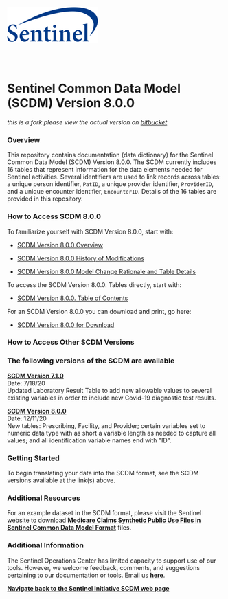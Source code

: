 ![alt text](resources/logo.png)

<br>
<br>

# Sentinel Common Data Model (SCDM) Version 8.0.0<br>  

*this is a fork please view the actual version on [bitbucket](https://dev.sentinelsystem.org/projects/SCDM/repos/sentinel_common_data_model/browse)*


### Overview<br>  

This repository contains documentation (data dictionary) for the Sentinel Common Data Model (SCDM) Version 8.0.0.
The SCDM currently includes 16 tables that represent information for the data elements needed for Sentinel activities. Several identifiers are used to link records across tables: a unique person identifier, `PatID`, a unique provider identifier, `ProviderID`, and a unique encounter identifier, `EncounterID`. Details of the 16 tables are provided in this repository.

### How to Access SCDM 8.0.0<br>

To familiarize yourself with SCDM Version 8.0.0, start with:

* [SCDM Version 8.0.0 Overview](https://dev.sentinelsystem.org/projects/SCDM/repos/sentinel_common_data_model/browse/files/800_01FM_overview.md?at=SCDM8.0.0)

* [SCDM Version 8.0.0 History of Modifications](https://dev.sentinelsystem.org/projects/SCDM/repos/sentinel_common_data_model/browse/files/800_03FM_history-of-modifications.md?at=SCDM8.0.0)

* [SCDM Version 8.0.0 Model Change Rationale and Table Details](https://dev.sentinelsystem.org/projects/SCDM/repos/sentinel_common_data_model/browse/files/800_02FM_Model_Change_Facility_Provider.md?at=SCDM8.0.0)

To access the SCDM Version 8.0.0. Tables directly, start with:

* [SCDM Version 8.0.0. Table of Contents](https://dev.sentinelsystem.org/projects/SCDM/repos/sentinel_common_data_model/browse/files/800_00FM_atoc_scdm.md?at=refs%2Fheads%2FSCDM8.0.0)

For an SCDM Version 8.0.0 you can download and print, go here:

* [SCDM Version 8.0.0 for Download](https://dev.sentinelsystem.org/projects/SCDM/repos/sentinel_common_data_model/browse/files/Sentinel_Common_Data_Model_v8.0.0%20POST.docx?at=refs%2Fheads%2FSCDM8.0.0)

### How to Access Other SCDM Versions<br>

### The following versions of the SCDM are available<br>

[<b>SCDM Version 7.1.0</b>](https://dev.sentinelsystem.org/projects/SCDM/repos/sentinel_common_data_model/browse?at=SCDM7.1.0)<br>
Date: 7/18/20<br>
Updated Laboratory Result Table to add new allowable values to several existing variables in order to include new Covid-19 diagnostic test results.<br>

[<b>SCDM Version 8.0.0</b>](https://dev.sentinelsystem.org/projects/SCDM/repos/sentinel_common_data_model/browse?at=SCDM8.0.0)<br>
Date: 12/11/20<br>
New tables: Prescribing, Facility, and Provider; certain variables set to numeric data type with as short a variable length as needed to capture all values; and all identification variable names end with "ID".<br>

### Getting Started<br>
To begin translating your data into the SCDM format, see the SCDM versions available at the link(s) above.

### Additional Resources <br>

For an example dataset in the SCDM format, please visit the Sentinel website to download [<b>Medicare Claims Synthetic Public Use Files in Sentinel Common Data Model Format</b>](https://www.sentinelinitiative.org/sentinel/surveillance-tools/software-toolkits/Medicare-SynPUFs-in-SCDM) files.

### Additional Information <br>

The Sentinel Operations Center has limited capacity to support use of our tools. However, we welcome feedback, comments, and suggestions pertaining to our documentation or tools. Email us [<b>here</b>](mailto:info@sentinelsystem.org?subject=Git8.0.0).  

[<b>Navigate back to the Sentinel Initiative SCDM web page</b>](https://www.sentinelinitiative.org/sentinel/data/distributed-database-common-data-model/sentinel-common-data-model)
